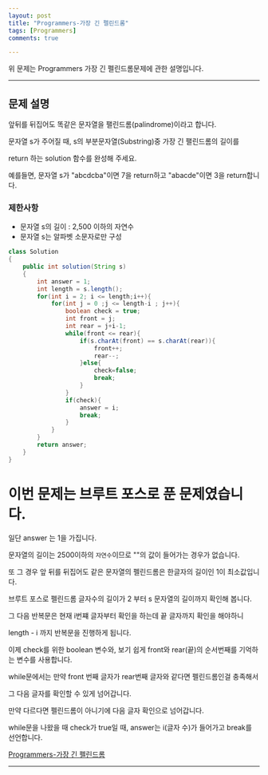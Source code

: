 ```yaml
---
layout: post
title: "Programmers-가장 긴 펠린드롬"
tags: [Programmers]
comments: true

---
```


위 문제는 Programmers 가장 긴 펠린드롬문제에 관한 설명입니다.

---

## 문제 설명

앞뒤를 뒤집어도 똑같은 문자열을 팰린드롬(palindrome)이라고 합니다.

문자열 s가 주어질 때, s의 부분문자열(Substring)중 가장 긴 팰린드롬의 길이를 

return 하는 solution 함수를 완성해 주세요.

예를들면, 문자열 s가 "abcdcba"이면 7을 return하고 "abacde"이면 3을 return합니다.

### 제한사항

* 문자열 s의 길이 : 2,500 이하의 자연수
* 문자열 s는 알파벳 소문자로만 구성

```java
class Solution
{
    public int solution(String s)
    {
        int answer = 1; 
        int length = s.length(); 
        for(int i = 2; i <= length;i++){ 
            for(int j = 0 ;j <= length-i ; j++){ 
                boolean check = true; 
                int front = j; 
                int rear = j+i-1; 
                while(front <= rear){ 
                    if(s.charAt(front) == s.charAt(rear)){ 
                        front++;
                        rear--; 
                    }else{ 
                        check=false; 
                        break; 
                    } 
                } 
                if(check){ 
                    answer = i; 
                    break; 
                } 
            } 
        } 
        return answer;
    }
}
```

# 이번 문제는 브루트 포스로 푼 문제였습니다.

일단 answer 는 1을 가집니다.

문자열의 길이는 2500이하의 `자연수`이므로 ""의 값이 들어가는 경우가 없습니다.

또 그 경우 앞 뒤를 뒤집어도 같은 문자열의 펠린드롬은 한글자의 길이인 1이 최소값입니다.

브루트 포스로 펠린드롬 글자수의 길이가 2 부터 s 문자열의 길이까지 확인해 봅니다.

그 다음 반복문은 현재 i번쨰 글자부터 확인을 하는데 끝 글자까지 확인을 해야하니

length - i 까지 반복문을 진행하게 됩니다.

이제 check를 위한 boolean 변수와, 보기 쉽게 front와 rear(끝)의 순서번째를 기억하는 변수를 사용합니다.

while문에서는 만약 front 번째 글자가 rear번째 글자와 같다면 펠린드롬인걸 충족해서

그 다음 글자를 확인할 수 있게 넘어갑니다.

만약 다르다면 펠린드롬이 아니기에 다음 글자 확인으로 넘어갑니다.

while문을 나왔을 때 check가 true일 때, answer는 i(글자 수)가 들어가고 break를 선언합니다.

<a href= "https://programmers.co.kr/learn/courses/30/lessons/12904?language=java">Programmers-가장 긴 펠린드롬</a>

---
